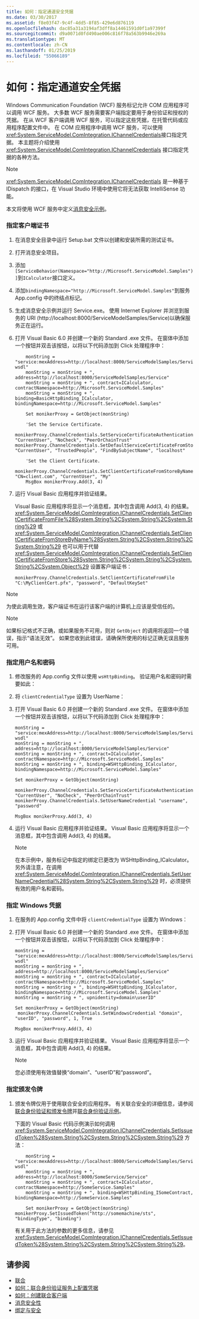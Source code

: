 ```yaml
---
title: 如何：指定通道安全凭据
ms.date: 03/30/2017
ms.assetid: f8e03f47-9c4f-4dd5-8f85-429e6d876119
ms.openlocfilehash: dac85a31a3194af3dff8a14461591d0f1a97399f
ms.sourcegitcommit: d9a0071d0fd490ae006c816f78a563b9946e269a
ms.translationtype: MT
ms.contentlocale: zh-CN
ms.lasthandoff: 01/25/2019
ms.locfileid: "55066189"
---
```

# <a name="how-to-specify-channel-security-credentials"></a>如何：指定通道安全凭据
Windows Communication Foundation (WCF) 服务标记允许 COM 应用程序可以调用 WCF 服务。 大多数 WCF 服务需要客户端指定要用于身份验证和授权的凭据。 在从 WCF 客户端调用 WCF 服务，可以指定这些凭据，在托管代码或应用程序配置文件中。 在 COM 应用程序中调用 WCF 服务，可以使用<xref:System.ServiceModel.ComIntegration.IChannelCredentials>接口指定凭据。 本主题将介绍使用 <xref:System.ServiceModel.ComIntegration.IChannelCredentials> 接口指定凭据的各种方法。  
  
> [!NOTE]
>  <xref:System.ServiceModel.ComIntegration.IChannelCredentials> 是一种基于 IDispatch 的接口，在 Visual Studio 环境中使用它将无法获取 IntelliSense 功能。  
  
 本文将使用 WCF 服务中定义[消息安全示例](../../../../docs/framework/wcf/samples/message-security-sample.md)。  
  
### <a name="to-specify-a-client-certificate"></a>指定客户端证书  
  
1.  在消息安全目录中运行 Setup.bat 文件以创建和安装所需的测试证书。  
  
2.  打开消息安全项目。  
  
3.  添加`[ServiceBehavior(Namespace="http://Microsoft.ServiceModel.Samples")]`到`ICalculator`接口定义。  
  
4.  添加`bindingNamespace="http://Microsoft.ServiceModel.Samples"`到服务 App.config 中的终结点标记。  
  
5.  生成消息安全示例并运行 Service.exe。 使用 Internet Explorer 并浏览到服务的 URI (http://localhost:8000/ServiceModelSamples/Service)以确保服务正在运行。  
  
6.  打开 Visual Basic 6.0 并创建一个新的 Standard .exe 文件。 在窗体中添加一个按钮并双击该按钮，以将以下代码添加到 Click 处理程序中：  
  
    ```  
        monString = "service:mexAddress=http://localhost:8000/ServiceModelSamples/Service?wsdl"  
        monString = monString + ", address=http://localhost:8000/ServiceModelSamples/Service"  
        monString = monString + ", contract=ICalculator, contractNamespace=http://Microsoft.ServiceModel.Samples"  
        monString = monString + ", binding=BasicHttpBinding_ICalculator, bindingNamespace=http://Microsoft.ServiceModel.Samples"  
  
        Set monikerProxy = GetObject(monString)  
  
        'Set the Service Certificate.  
     monikerProxy.ChannelCredentials.SetServiceCertificateAuthentication "CurrentUser", "NoCheck", "PeerOrChainTrust"  
    monikerProxy.ChannelCredentials.SetDefaultServiceCertificateFromStore "CurrentUser", "TrustedPeople", "FindBySubjectName", "localhost"  
  
        'Set the Client Certificate.  
        monikerProxy.ChannelCredentials.SetClientCertificateFromStoreByName "CN=client.com", "CurrentUser", "My"  
        MsgBox monikerProxy.Add(3, 4)  
    ```  
  
7.  运行 Visual Basic 应用程序并验证结果。  
  
     Visual Basic 应用程序将显示一个消息框，其中包含调用 Add(3, 4) 的结果。 <xref:System.ServiceModel.ComIntegration.IChannelCredentials.SetClientCertificateFromFile%28System.String%2CSystem.String%2CSystem.String%29> 或 <xref:System.ServiceModel.ComIntegration.IChannelCredentials.SetClientCertificateFromStoreByName%28System.String%2CSystem.String%2CSystem.String%29> 也可以用于代替 <xref:System.ServiceModel.ComIntegration.IChannelCredentials.SetClientCertificateFromStore%28System.String%2CSystem.String%2CSystem.String%2CSystem.Object%29> 设置客户端证书：  
  
    ```  
    monikerProxy.ChannelCredentials.SetClientCertificateFromFile "C:\MyClientCert.pfx", "password", "DefaultKeySet"  
    ```  
  
> [!NOTE]
>  为使此调用生效，客户端证书在运行该客户端的计算机上应该是受信任的。  
  
> [!NOTE]
>  如果标记格式不正确，或如果服务不可用，则对 `GetObject` 的调用将返回一个错误，指示“语法无效”。 如果您收到此错误，请确保所使用的标记正确无误且服务可用。  
  
### <a name="to-specify-user-name-and-password"></a>指定用户名和密码  
  
1.  修改服务的 App.config 文件以使用 `wsHttpBinding`。 验证用户名和密码时需要如此：  
  
  
  
2.  将 `clientCredentialType` 设置为 UserName：  
  
  
  
3.  打开 Visual Basic 6.0 并创建一个新的 Standard .exe 文件。 在窗体中添加一个按钮并双击该按钮，以将以下代码添加到 Click 处理程序中：  
  
    ```  
    monString = "service:mexAddress=http://localhost:8000/ServiceModelSamples/Service?wsdl"  
    monString = monString + ", address=http://localhost:8000/ServiceModelSamples/Service"  
    monString = monString + ", contract=ICalculator, contractNamespace=http://Microsoft.ServiceModel.Samples"  
    monString = monString + ", binding=WSHttpBinding_ICalculator, bindingNamespace=http://Microsoft.ServiceModel.Samples"  
  
    Set monikerProxy = GetObject(monString)  
  
    monikerProxy.ChannelCredentials.SetServiceCertificateAuthentication "CurrentUser", "NoCheck", "PeerOrChainTrust"  
    monikerProxy.ChannelCredentials.SetUserNameCredential "username", "password"  
  
    MsgBox monikerProxy.Add(3, 4)  
    ```  
  
4.  运行 Visual Basic 应用程序并验证结果。 Visual Basic 应用程序将显示一个消息框，其中包含调用 Add(3, 4) 的结果。  
  
    > [!NOTE]
    >  在本示例中，服务标记中指定的绑定已更改为 WSHttpBinding_ICalculator。 另外请注意，在调用 <xref:System.ServiceModel.ComIntegration.IChannelCredentials.SetUserNameCredential%28System.String%2CSystem.String%29> 时，必须提供有效的用户名和密码。  
  
### <a name="to-specify-windows-credentials"></a>指定 Windows 凭据  
  
1.  在服务的 App.config 文件中将 `clientCredentialType` 设置为 Windows：  
  
  
  
2.  打开 Visual Basic 6.0 并创建一个新的 Standard .exe 文件。 在窗体中添加一个按钮并双击该按钮，以将以下代码添加到 Click 处理程序中：  
  
    ```  
    monString = "service:mexAddress=http://localhost:8000/ServiceModelSamples/Service?wsdl"  
    monString = monString + ", address=http://localhost:8000/ServiceModelSamples/Service"  
    monString = monString + ", contract=ICalculator, contractNamespace=http://Microsoft.ServiceModel.Samples"  
    monString = monString + ", binding=WSHttpBinding_ICalculator, bindingNamespace=http://Microsoft.ServiceModel.Samples"  
    monString = monString + ", upnidentity=domain\userID"  
  
    Set monikerProxy = GetObject(monString)  
     monikerProxy.ChannelCredentials.SetWindowsCredential "domain", "userID", "password", 1, True  
  
    MsgBox monikerProxy.Add(3, 4)  
    ```  
  
3.  运行 Visual Basic 应用程序并验证结果。 Visual Basic 应用程序将显示一个消息框，其中包含调用 Add(3, 4) 的结果。  
  
    > [!NOTE]
    >  您必须使用有效值替换“domain”、“userID”和“password”。  
  
### <a name="to-specify-an-issue-token"></a>指定颁发令牌  
  
1.  颁发令牌仅用于使用联合安全的应用程序。 有关联合安全的详细信息，请参阅[联合身份验证和颁发令牌](../../../../docs/framework/wcf/feature-details/federation-and-issued-tokens.md)并[联合身份验证示例](../../../../docs/framework/wcf/samples/federation-sample.md)。  
  
     下面的 Visual Basic 代码示例演示如何调用 <xref:System.ServiceModel.ComIntegration.IChannelCredentials.SetIssuedToken%28System.String%2CSystem.String%2CSystem.String%29> 方法：  
  
    ```  
        monString = "service:mexAddress=http://localhost:8000/ServiceModelSamples/Service?wsdl"  
        monString = monString + ", address=http://localhost:8000/SomeService/Service"  
        monString = monString + ", contract=ICalculator, contractNamespace=http://SomeService.Samples"  
        monString = monString + ", binding=WSHttpBinding_ISomeContract, bindingNamespace=http://SomeService.Samples"  
  
        Set monikerProxy = GetObject(monString)  
    monikerProxy.SetIssuedToken("http://somemachine/sts", "bindingType", "binding")  
    ```  
  
     有关用于此方法的参数的更多信息，请参见 <xref:System.ServiceModel.ComIntegration.IChannelCredentials.SetIssuedToken%28System.String%2CSystem.String%2CSystem.String%29>。  
  
## <a name="see-also"></a>请参阅
- [联合](../../../../docs/framework/wcf/feature-details/federation.md)
- [如何：联合身份验证服务上配置凭据](../../../../docs/framework/wcf/feature-details/how-to-configure-credentials-on-a-federation-service.md)
- [如何：创建联合客户端](../../../../docs/framework/wcf/feature-details/how-to-create-a-federated-client.md)
- [消息安全性](../../../../docs/framework/wcf/feature-details/message-security-in-wcf.md)
- [绑定与安全](../../../../docs/framework/wcf/feature-details/bindings-and-security.md)
